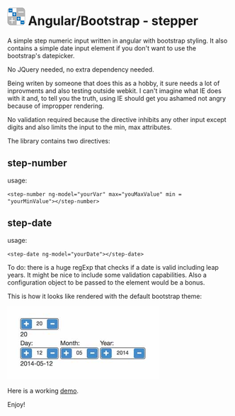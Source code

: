 ![stepper-logo](images/stepper.png "stepper logo")  Angular/Bootstrap - stepper
=================

A simple step numeric input written in angular with bootstrap styling. It also contains a simple date input element 
if you don't want to use the bootstrap's datepicker.

No JQuery needed, no extra dependency needed.

Being writen by someone that does this as a hobby, it sure needs a lot of inprovments and also testing outside webkit.
I can't imagine what IE does with it and, to tell you the truth, using IE should get you ashamed not angry because 
of impropper rendering.

No validation required because the directive inhibits any other input except digits and also limits the input to the min, max attributes.

The library contains two directives:

step-number
-----------

usage: 

    <step-number ng-model="yourVar" max="youMaxValue" min = "yourMinValue"></step-number>

step-date
-----------
usage: 

    <step-date ng-model="yourDate"></step-date>

To do: there is a huge regExp that checks if a date is valid including leap years. It might be nice to include some validation capabilities. Also a configuration object to be passed to the element would be a bonus.

This is how it looks like rendered with the default bootstrap theme:

![default-render](images/bootstrap-default.jpg "default bootsrap theme appearence")

Here is a working [demo](http://www.stepper.blinduben.ro).


Enjoy!
